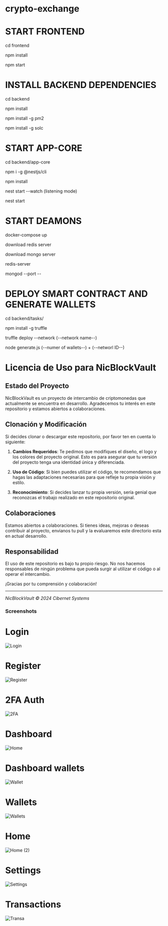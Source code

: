 # crypto-exchange

# START FRONTEND 
cd frontend 

npm install

npm start

# INSTALL BACKEND DEPENDENCIES
cd backend 

npm install 

npm install -g pm2 

npm install -g solc 


# START APP-CORE 
cd backend/app-core

 npm i -g @nestjs/cli

 npm install

 nest start --watch (listening mode)

 nest start

 # START DEAMONS 
 docker-compose up 

 download redis server 

 download mongo server 

 redis-server 

 mongod --port --

# DEPLOY SMART CONTRACT AND GENERATE WALLETS
cd backend/tasks/

npm install -g truffle

truffle deploy --network (--network name--)

node generate.js (--numer of wallets--) + (--networl ID--)




# Licencia de Uso para NicBlockVault

## Estado del Proyecto
NicBlockVault es un proyecto de intercambio de criptomonedas que actualmente se encuentra en desarrollo. Agradecemos tu interés en este repositorio y estamos abiertos a colaboraciones.

## Clonación y Modificación
Si decides clonar o descargar este repositorio, por favor ten en cuenta lo siguiente:

1. **Cambios Requeridos**: Te pedimos que modifiques el diseño, el logo y los colores del proyecto original. Esto es para asegurar que tu versión del proyecto tenga una identidad única y diferenciada.

2. **Uso de Código**: Si bien puedes utilizar el código, te recomendamos que hagas las adaptaciones necesarias para que refleje tu propia visión y estilo.

3. **Reconocimiento**: Si decides lanzar tu propia versión, sería genial que reconozcas el trabajo realizado en este repositorio original.

## Colaboraciones
Estamos abiertos a colaboraciones. Si tienes ideas, mejoras o deseas contribuir al proyecto, envianos tu pull y la evaluaremos este directorio esta en actual desarrollo.

## Responsabilidad
El uso de este repositorio es bajo tu propio riesgo. No nos hacemos responsables de ningún problema que pueda surgir al utilizar el código o al operar el intercambio.

¡Gracias por tu comprensión y colaboración!

---

*NicBlockVault © 2024 Cibernet Systems*





### Screenshots
# Login
![Login](frontend/src/assets/screenshots/Login.png)

# Register
![Register](frontend/src/assets/screenshots/Register.png)

# 2FA Auth
![2FA](frontend/src/assets/screenshots/2FA.png)

 # Dashboard
![Home](frontend/src/assets/screenshots/Home.png)

# Dashboard wallets
![Wallet](frontend/src/assets/screenshots/Wallet.png)

# Wallets
![Wallets](frontend/src/assets/screenshots/Wallets.png)

# Home 
![Home (2)](frontend/src/assets/screenshots/Home%20(2).png)

# Settings
![Settings](frontend/src/assets/screenshots/Settings.png)

# Transactions
![Transa](frontend/src/assets/screenshots/Transa.png)


